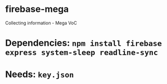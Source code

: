 # firebase-mega
Collecting information - Mega VoC


# Dependencies: `npm install firebase express system-sleep readline-sync`
# Needs: `key.json`
